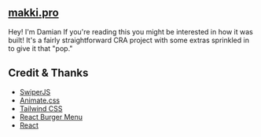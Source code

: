 ## [makki.pro](https://www.makki.pro)
Hey! I'm Damian
If you're reading this you might be interested in how it was built! It's a fairly straightforward CRA project with some extras sprinkled in to give it that "pop."

## Credit & Thanks
- [SwiperJS](https://github.com/nolimits4web/swiper)
- [Animate.css](https://github.com/animate-css/animate.css)
- [Tailwind CSS](https://github.com/tailwindlabs/tailwindcss)
- [React Burger Menu](https://github.com/negomi/react-burger-menu)
- [React](https://github.com/facebook/react)